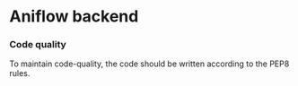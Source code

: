 # Aniflow backend

### Code quality
To maintain code-quality, the code should be written according to the PEP8 rules.